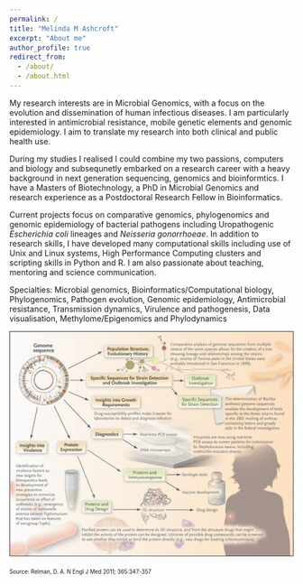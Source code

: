 ```yaml
---
permalink: /
title: "Melinda M Ashcroft"
excerpt: "About me"
author_profile: true
redirect_from: 
  - /about/
  - /about.html
---
```



My research interests are in Microbial Genomics, with a focus on the evolution and dissemination of human infectious diseases. I am particularly interested in antimicrobial resistance, mobile genetic elements and genomic epidemiology. I aim to translate my research into both clinical and public health use.

During my studies I realised I could combine my two passions, computers and biology and subsequnetly embarked on a research career with a heavy background in next generation sequencing, genomics and bioinformtics. I have a Masters of Biotechnology, a PhD in Microbial Genomics and research experience as a Postdoctoral Research Fellow in Bioinformatics. 

Current projects focus on comparative genomics, phylogenomics and genomic epidemiology of bacterial pathogens including Uropathogenic _Escherichia coli_ lineages and _Neisseria gonorrhoeae_. In addition to research skills, I have developed many computational skills including use of Unix and Linux systems, High Performance Computing clusters and scripting skills in Python and R. I am also passionate about teaching, mentoring and science communication.

Specialties: Microbial genomics, Bioinformatics/Computational biology, Phylogenomics, Pathogen evolution, Genomic epidemiology, Antimicrobial resistance, Transmission dynamics, Virulence and pathogenesis, Data visualisation, Methylome/Epigenomics and Phylodynamics

<p align="center">
  <img src='/images/microbial_genomics.jpeg' alt="Microbial Genomics and Tool Development">
</p>
<sup align="center"><sub>Source: Relman, D. A. N Engl J Med 2011; 365:347-357</sub></sup>

